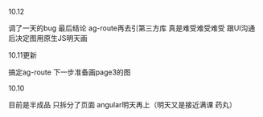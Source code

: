 10.12

调了一天的bug  最后结论 ag-route再去引第三方库 真是难受难受难受 跟UI沟通后决定图用原生JS明天画

10.11更新

搞定ag-route 下一步准备画page3的图


10.10

目前是半成品 只拆分了页面 angular明天再上（明天又是接近满课 药丸）
